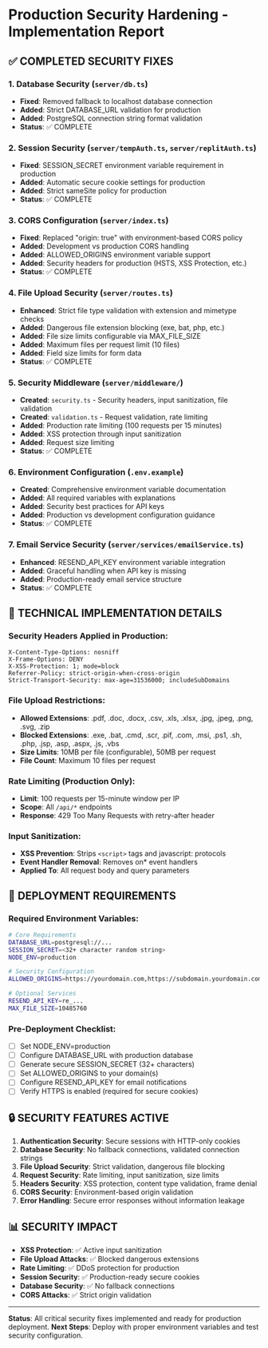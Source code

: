 # Production Security Hardening - Implementation Report

## ✅ COMPLETED SECURITY FIXES

### 1. Database Security (`server/db.ts`)
- **Fixed**: Removed fallback to localhost database connection
- **Added**: Strict DATABASE_URL validation for production
- **Added**: PostgreSQL connection string format validation
- **Status**: ✅ COMPLETE

### 2. Session Security (`server/tempAuth.ts`, `server/replitAuth.ts`)
- **Fixed**: SESSION_SECRET environment variable requirement in production
- **Added**: Automatic secure cookie settings for production
- **Added**: Strict sameSite policy for production
- **Status**: ✅ COMPLETE

### 3. CORS Configuration (`server/index.ts`)
- **Fixed**: Replaced "origin: true" with environment-based CORS policy
- **Added**: Development vs production CORS handling
- **Added**: ALLOWED_ORIGINS environment variable support
- **Added**: Security headers for production (HSTS, XSS Protection, etc.)
- **Status**: ✅ COMPLETE

### 4. File Upload Security (`server/routes.ts`)
- **Enhanced**: Strict file type validation with extension and mimetype checks
- **Added**: Dangerous file extension blocking (exe, bat, php, etc.)
- **Added**: File size limits configurable via MAX_FILE_SIZE
- **Added**: Maximum files per request limit (10 files)
- **Added**: Field size limits for form data
- **Status**: ✅ COMPLETE

### 5. Security Middleware (`server/middleware/`)
- **Created**: `security.ts` - Security headers, input sanitization, file validation
- **Created**: `validation.ts` - Request validation, rate limiting
- **Added**: Production rate limiting (100 requests per 15 minutes)
- **Added**: XSS protection through input sanitization
- **Added**: Request size limiting
- **Status**: ✅ COMPLETE

### 6. Environment Configuration (`.env.example`)
- **Created**: Comprehensive environment variable documentation
- **Added**: All required variables with explanations
- **Added**: Security best practices for API keys
- **Added**: Production vs development configuration guidance
- **Status**: ✅ COMPLETE

### 7. Email Service Security (`server/services/emailService.ts`)
- **Enhanced**: RESEND_API_KEY environment variable integration
- **Added**: Graceful handling when API key is missing
- **Added**: Production-ready email service structure
- **Status**: ✅ COMPLETE

## 🔧 TECHNICAL IMPLEMENTATION DETAILS

### Security Headers Applied in Production:
```
X-Content-Type-Options: nosniff
X-Frame-Options: DENY
X-XSS-Protection: 1; mode=block
Referrer-Policy: strict-origin-when-cross-origin
Strict-Transport-Security: max-age=31536000; includeSubDomains
```

### File Upload Restrictions:
- **Allowed Extensions**: .pdf, .doc, .docx, .csv, .xls, .xlsx, .jpg, .jpeg, .png, .svg, .zip
- **Blocked Extensions**: .exe, .bat, .cmd, .scr, .pif, .com, .msi, .ps1, .sh, .php, .jsp, .asp, .aspx, .js, .vbs
- **Size Limits**: 10MB per file (configurable), 50MB per request
- **File Count**: Maximum 10 files per request

### Rate Limiting (Production Only):
- **Limit**: 100 requests per 15-minute window per IP
- **Scope**: All `/api/*` endpoints
- **Response**: 429 Too Many Requests with retry-after header

### Input Sanitization:
- **XSS Prevention**: Strips `<script>` tags and javascript: protocols
- **Event Handler Removal**: Removes on* event handlers
- **Applied To**: All request body and query parameters

## 🚀 DEPLOYMENT REQUIREMENTS

### Required Environment Variables:
```bash
# Core Requirements
DATABASE_URL=postgresql://...
SESSION_SECRET=<32+ character random string>
NODE_ENV=production

# Security Configuration
ALLOWED_ORIGINS=https://yourdomain.com,https://subdomain.yourdomain.com

# Optional Services
RESEND_API_KEY=re_...
MAX_FILE_SIZE=10485760
```

### Pre-Deployment Checklist:
- [ ] Set NODE_ENV=production
- [ ] Configure DATABASE_URL with production database
- [ ] Generate secure SESSION_SECRET (32+ characters)
- [ ] Set ALLOWED_ORIGINS to your domain(s)
- [ ] Configure RESEND_API_KEY for email notifications
- [ ] Verify HTTPS is enabled (required for secure cookies)

## 🔒 SECURITY FEATURES ACTIVE

1. **Authentication Security**: Secure sessions with HTTP-only cookies
2. **Database Security**: No fallback connections, validated connection strings
3. **File Upload Security**: Strict validation, dangerous file blocking
4. **Request Security**: Rate limiting, input sanitization, size limits
5. **Headers Security**: XSS protection, content type validation, frame denial
6. **CORS Security**: Environment-based origin validation
7. **Error Handling**: Secure error responses without information leakage

## 📊 SECURITY IMPACT

- **XSS Protection**: ✅ Active input sanitization
- **File Upload Attacks**: ✅ Blocked dangerous extensions
- **Rate Limiting**: ✅ DDoS protection for production
- **Session Security**: ✅ Production-ready secure cookies
- **Database Security**: ✅ No fallback connections
- **CORS Attacks**: ✅ Strict origin validation

---

**Status**: All critical security fixes implemented and ready for production deployment.
**Next Steps**: Deploy with proper environment variables and test security configuration.